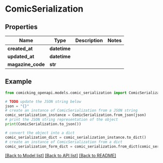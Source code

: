 # ComicSerialization


## Properties

Name | Type | Description | Notes
------------ | ------------- | ------------- | -------------
**created_at** | **datetime** |  | 
**updated_at** | **datetime** |  | 
**magazine_code** | **str** |  | 

## Example

```python
from comicking_openapi.models.comic_serialization import ComicSerialization

# TODO update the JSON string below
json = "{}"
# create an instance of ComicSerialization from a JSON string
comic_serialization_instance = ComicSerialization.from_json(json)
# print the JSON string representation of the object
print(ComicSerialization.to_json())

# convert the object into a dict
comic_serialization_dict = comic_serialization_instance.to_dict()
# create an instance of ComicSerialization from a dict
comic_serialization_form_dict = comic_serialization.from_dict(comic_serialization_dict)
```
[[Back to Model list]](../README.md#documentation-for-models) [[Back to API list]](../README.md#documentation-for-api-endpoints) [[Back to README]](../README.md)


